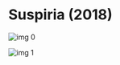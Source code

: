 # Suspiria (2018) 

![img 0](https://i.imgur.com/cME6qGo.jpg)

![img 1](https://i.imgur.com/oQseXVp.jpg)

